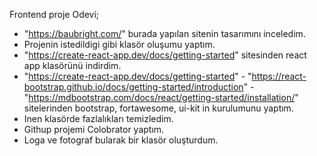 Frontend proje Odevi;

- "https://baubright.com/" burada yapılan sitenin tasarımını inceledim.
- Projenin istedildigi gibi klasör oluşumu yaptım.
- "https://create-react-app.dev/docs/getting-started" sitesinden react app klasörünü indirdim.
- "https://create-react-app.dev/docs/getting-started" - "https://react-bootstrap.github.io/docs/getting-started/introduction" - "https://mdbootstrap.com/docs/react/getting-started/installation/" sitelerinden bootstrap, fortawesome, ui-kit in kurulumunu yaptım.
- Inen klasörde fazlalıkları temizledim.
- Githup projemi Colobrator yaptım.
- Loga ve fotograf bularak bir klasör oluşturdum.
